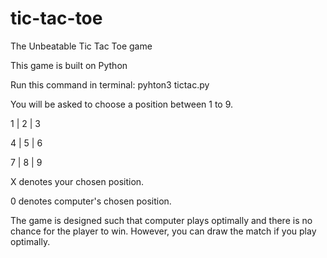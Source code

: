 # tic-tac-toe
The Unbeatable Tic Tac Toe game

This game is built on Python

Run this command in terminal:
pyhton3 tictac.py

You will be asked to choose a position between 1 to 9.

 1 | 2 | 3
 
 4 | 5 | 6
 
 7 | 8 | 9
 
 X denotes your chosen position.
 
 0 denotes computer's chosen position.
 
 
 The game is designed such that computer plays optimally and there is no chance for the player to win.
 However, you can draw the match if you play optimally.
